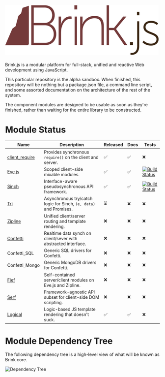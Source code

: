 ![Brink.js](logo.png)
---

Brink.js is a modular platform for full-stack, unified and reactive Web development using JavaScript.

This particular repository is the alpha sandbox.  When finished, this repository will be nothing
but a package.json file, a command line script, and some assorted documentation on the architecture
of the rest of the system.

The component modules are designed to be usable as soon as they're finished, rather than waiting for
the entire library to be constructed.

Module Status
===


Name | Description | Released | Docs | Tests 
--- | --- | --- | --- | ---
[client_require](http://github.com/Yuffster/client_require) | Provides synchronous `require()` on the client and server. | :white_check_mark: | :white_check_mark: | :x: 
[Eve.js](http://evejs.com) | Scoped client-side mixable modules. | :white_check_mark: | :white_check_mark: | [![Build Status](https://secure.travis-ci.org/Yuffster/Eve.js.png)](http://travis-ci.org/Yuffster/Eve.js) 
[Sinch](http://github.com/Yuffster/sinch) | Interface-aware pseudosynchronous API framework. |  :white_check_mark: |  :white_check_mark: |  [![Build Status](https://secure.travis-ci.org/Yuffster/sinch.png)](http://travis-ci.org/Yuffster/sinch)
[Trī](http://github.com/Yuffster/tri) | Asynchronous try/catch logic for Sinch, `(e, data)` and Promises. |  :hourglass: |  :x: |  :x:
[Zipline](http://github.com/Yuffster/zipline) | Unified client/server routing and template rendering. | :x: | :x:  | :x:
[Confetti](http://github.com/Yuffster/confetti) | Realtime data synch on client/sever with abstracted interface. | :x: | :x: | :x:
Confetti_SQL | Generic SQL drivers for Confetti. | :x: | :x: | :x:
Confetti_Mongo | Generic MongoDB drivers for Confetti. | :x: | :x: | :x:
[Fief](http://github.com/Yuffster/fief) | Self-contained server/client modules on Eve.js and Zipline. | :x: | :x: | :x: 
[Serf](http://github.com/Yuffster/serf) | Framework-agnostic API subset for client-side DOM scripting. | :x: | :x: | :x:
[Logical](http://github.com/Yuffster/logical) | Logic-based JS template rendering that doesn't suck. | :white_check_mark: | :white_check_mark: | :x:  

Module Dependency Tree
===

The following dependency tree is a high-level view of what will be known as Brink core.

![Dependency Tree](http://yuml.me/9a6b8797)
